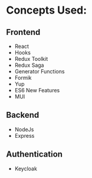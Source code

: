 # Concepts Used:

## Frontend
* React
* Hooks
* Redux Toolkit
* Redux Saga
* Generator Functions
* Formik
* Yup
* ES6 New Features
* MUI

## Backend
* NodeJs
* Express

## Authentication
* Keycloak
